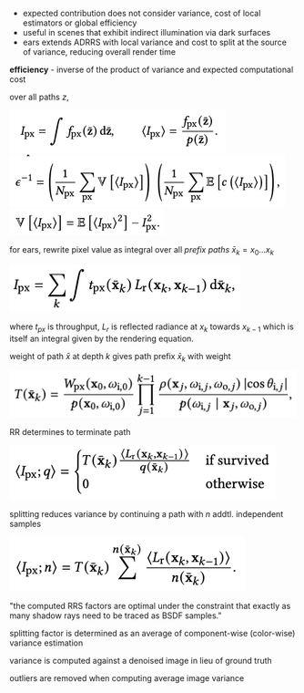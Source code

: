 - expected contribution does not consider variance, cost of local estimators or global efficiency
- useful in scenes that exhibit indirect illumination via dark surfaces
- ears extends ADRRS with local variance and cost to split at the source of variance, reducing overall render time

**efficiency** - inverse of the product of variance and expected computational cost



over all paths $z$, 

<img src="ears.assets/image-20230205181042592.png" alt="image-20230205181042592" style="zoom:50%;" />

<img src="ears.assets/image-20230205181056941.png" alt="image-20230205181056941" style="zoom:50%;" />

<img src="ears.assets/image-20230205181109274.png" alt="image-20230205181109274" style="zoom:50%;" />

for ears, rewrite pixel value as integral over all *prefix paths* $\bar{x}_k = x_0 ... x_k$

<img src="ears.assets/image-20230205182510720.png" alt="image-20230205182510720" style="zoom:50%;" />

where $t_{px}$ is throughput, $L_r$ is reflected radiance at $x_k$ towards $x_{k-1}$ which is itself an integral given by the rendering equation.

weight of path $\bar{x}$ at depth $k$ gives path prefix $\bar{x}_k$ with weight

<img src="ears.assets/image-20230205184900079.png" alt="image-20230205184900079" style="zoom:50%;" />

RR determines to terminate path

<img src="ears.assets/image-20230205184958103.png" alt="image-20230205184958103" style="zoom:50%;" />

splitting reduces variance by continuing a path with $n$ addtl. independent samples

<img src="ears.assets/image-20230205185024391.png" alt="image-20230205185024391" style="zoom:50%;" />

"the computed RRS factors are optimal under the constraint that exactly as many shadow rays need to be traced as BSDF samples."

splitting factor is determined as an average of component-wise (color-wise) variance estimation

variance is computed against a denoised image in lieu of ground truth

outliers are removed when computing average image variance